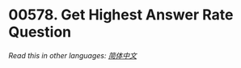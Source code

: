 # 00578. Get Highest Answer Rate Question

  _Read this in other languages:_
    [_简体中文_](README.zh-CN.md)

